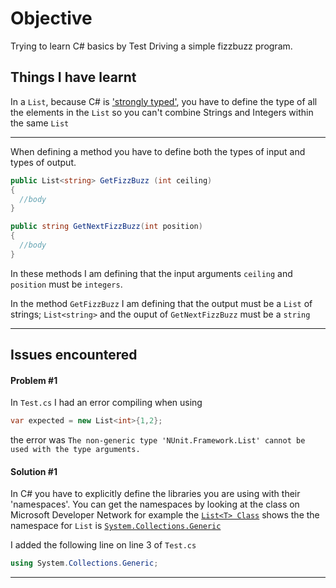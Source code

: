 # Objective

Trying to learn C# basics by Test Driving a simple fizzbuzz program.



## Things I have learnt

In a `List`, because C# is ['strongly typed'](http://whatis.techtarget.com/definition/strongly-typed), you have to define the type of all the elements in the `List` so you can't combine Strings and Integers within the same `List`

-----

When defining a method you have to define both the types of input and types of output.
```cs
public List<string> GetFizzBuzz (int ceiling)
{
  //body
}

public string GetNextFizzBuzz(int position)
{
  //body
}
```
In these methods I am defining that the input arguments `ceiling` and `position` must be `integers`.

In the method `GetFizzBuzz` I am defining that the output must be a `List` of strings; `List<string>` and the ouput of `GetNextFizzBuzz` must be a `string`

-----

## Issues encountered

#### Problem #1

In `Test.cs` I had an error compiling when using
```cs
var expected = new List<int>{1,2};
```
the error was
`The non-generic type 'NUnit.Framework.List' cannot be used with the type arguments.`

#### Solution #1

In C# you have to explicitly define the libraries you are using with their 'namespaces'. You can get the namespaces by looking at the class on Microsoft Developer Network for example the [`List<T> Class`](https://msdn.microsoft.com/en-us/library/6sh2ey19) shows the the namespace for `List` is [`System.Collections.Generic`](https://msdn.microsoft.com/en-us/library/system.collections.generic)

I added the following line on line 3 of `Test.cs`

```cs
using System.Collections.Generic;
```

--------
